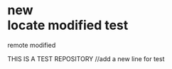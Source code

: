 new    
locate modified
test
====

remote modified

THIS IS A TEST REPOSITORY
//add a new line for test
